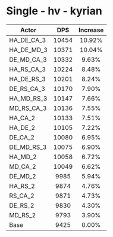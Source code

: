 # Single - hv - kyrian
| Actor | DPS | Increase |
|---|:---:|:---:|
|HA_DE_CA_3|10454|10.92%|
|HA_DE_MD_3|10371|10.04%|
|DE_MD_CA_3|10332|9.63%|
|HA_RS_CA_3|10224|8.48%|
|HA_DE_RS_3|10201|8.24%|
|DE_RS_CA_3|10170|7.90%|
|HA_MD_RS_3|10147|7.66%|
|MD_RS_CA_3|10136|7.55%|
|HA_CA_2|10133|7.51%|
|HA_DE_2|10105|7.22%|
|DE_CA_2|10080|6.95%|
|DE_MD_RS_3|10075|6.90%|
|HA_MD_2|10058|6.72%|
|MD_CA_2|10049|6.62%|
|DE_MD_2|9985|5.94%|
|HA_RS_2|9874|4.76%|
|RS_CA_2|9871|4.73%|
|DE_RS_2|9830|4.30%|
|MD_RS_2|9793|3.90%|
|Base|9425|0.00%|
